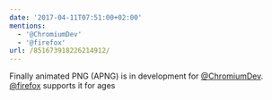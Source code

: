 ```yaml
---
date: '2017-04-11T07:51:00+02:00'
mentions:
  - '@ChromiumDev'
  - '@firefox'
url: /851673918226214912/
---
```

Finally animated PNG (APNG) is in development for [@ChromiumDev](https://twitter.com/@ChromiumDev). [@firefox](https://twitter.com/@firefox) supports it for ages
